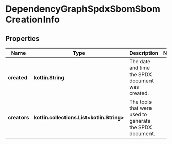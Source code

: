 
# DependencyGraphSpdxSbomSbomCreationInfo

## Properties
Name | Type | Description | Notes
------------ | ------------- | ------------- | -------------
**created** | **kotlin.String** | The date and time the SPDX document was created. | 
**creators** | **kotlin.collections.List&lt;kotlin.String&gt;** | The tools that were used to generate the SPDX document. | 



